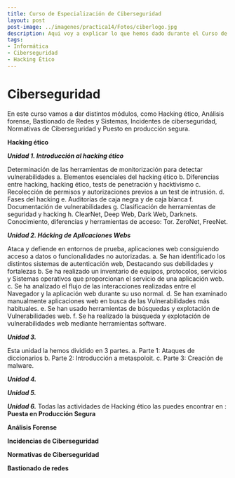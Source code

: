 ```yaml
---
title: Curso de Especialización de Ciberseguridad
layout: post
post-image: ../imagenes/practica14/Fotos/ciberlogo.jpg
description: Aqui voy a explicar lo que hemos dado durante el Curso de Especialización de Ciberseguridad
tags:
- Informática
- Ciberseguridad
- Hacking Ético
---
```


# Ciberseguridad

En este curso vamos a dar distintos módulos, como Hacking ético, Análisis forense, Bastionado de Redes y Sistemas, Incidentes de ciberseguridad, Normativas de Ciberseguridad y Puesto en producción segura.

**Hacking ético**

***Unidad 1. Introducción al hacking ético***

Determinación de las herramientas de monitorización para detectar vulnerabilidades
 a. Elementos esenciales del hacking ético
 b. Diferencias entre hacking, hacking ético, tests de penetración y hacktivismo
 c. Recolección de permisos y autorizaciones previos a un test de intrusión.
 d. Fases del hacking
 e. Auditorías de caja negra y de caja blanca
 f. Documentación de vulnerabilidades
 g. Clasificación de herramientas de seguridad y hacking
 h. ClearNet, Deep Web, Dark Web, Darknets. Conocimiento, diferencias y herramientas de acceso: Tor. ZeroNet, FreeNet.

***Unidad 2. Hácking de Aplicaciones Webs***

Ataca y defiende en entornos de prueba, aplicaciones web consiguiendo acceso a datos o funcionalidades no autorizadas.
a. Se han identificado los distintos sistemas de autenticación web,  Destacando sus debilidades y fortalezas
b. Se ha realizado un inventario de equipos, protocolos, servicios y  Sistemas operativos que proporcionan el servicio de una aplicación web.
c. Se ha analizado el flujo de las interacciones realizadas entre el  Navegador y la aplicación web durante su uso normal.
d. Se han examinado manualmente aplicaciones web en busca de las  Vulnerabilidades más habituales.
e. Se han usado herramientas de búsquedas y explotación de  Vulnerabilidades web.
f. Se ha realizado la búsqueda y explotación de vulnerabilidades web  mediante herramientas software.

***Unidad 3.***

Esta unidad la hemos dividido en 3 partes.
a. Parte 1: Ataques de diccionarios
b. Parte 2: Introducción a metaspoloit.
c. Parte 3: Creación de malware.

***Unidad 4.***

***Unidad 5.***

***Unidad 6.***
Todas las actividades de Hacking ético las puedes encontrar en : 
**Puesta en Producción Segura**

**Análisis Forense**


**Incidencias de Ciberseguridad**


**Normativas de Ciberseguridad**

**Bastionado de redes**